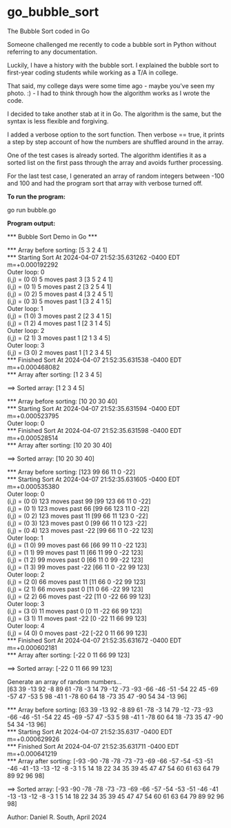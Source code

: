 # go_bubble_sort
The Bubble Sort coded in Go

Someone challenged me recently to code a bubble sort in Python without referring to any documentation. 

Luckily, I have a history with the bubble sort. I explained the bubble sort to first-year coding students while working as a T/A in college.  

That said, my college days were some time ago - maybe you've seen my photo. :) - I had to think through how the algorithm works as I wrote the code.  

I decided to take another stab at it in Go. The algorithm is the same, but the syntax is less flexible and forgiving.  

I added a verbose option to the sort function. Then verbose == true, it prints a step by step account of how the numbers are shuffled around in the array.  

One of the test cases is already sorted. The algorithm identifies it as a sorted list on the first pass through the array and avoids further processing.  

For the last test case, I generated an array of random integers between -100 and 100 and had the program sort that array with verbose turned off.  

<b>To run the program:</b>

go run bubble.go

<b>Program output:</b>

*** Bubble Sort Demo in Go ***  

*** Array before sorting: [5 3 2 4 1]  
*** Starting Sort At 2024-04-07 21:52:35.631262 -0400 EDT m=+0.000192292  
Outer loop: 0  
(i,j) = (0 0) 5 moves past 3 [3 5 2 4 1]  
(i,j) = (0 1) 5 moves past 2 [3 2 5 4 1]  
(i,j) = (0 2) 5 moves past 4 [3 2 4 5 1]  
(i,j) = (0 3) 5 moves past 1 [3 2 4 1 5]  
Outer loop: 1  
(i,j) = (1 0) 3 moves past 2 [2 3 4 1 5]  
(i,j) = (1 2) 4 moves past 1 [2 3 1 4 5]  
Outer loop: 2  
(i,j) = (2 1) 3 moves past 1 [2 1 3 4 5]  
Outer loop: 3  
(i,j) = (3 0) 2 moves past 1 [1 2 3 4 5]  
*** Finished Sort At 2024-04-07 21:52:35.631538 -0400 EDT m=+0.000468082  
*** Array after sorting: [1 2 3 4 5]  

==> Sorted array:  [1 2 3 4 5]  

*** Array before sorting: [10 20 30 40]  
*** Starting Sort At 2024-04-07 21:52:35.631594 -0400 EDT m=+0.000523795  
Outer loop: 0  
*** Finished Sort At 2024-04-07 21:52:35.631598 -0400 EDT m=+0.000528514  
*** Array after sorting: [10 20 30 40]  

==> Sorted array:  [10 20 30 40]  

*** Array before sorting: [123 99 66 11 0 -22]  
*** Starting Sort At 2024-04-07 21:52:35.631605 -0400 EDT m=+0.000535380  
Outer loop: 0  
(i,j) = (0 0) 123 moves past 99 [99 123 66 11 0 -22]  
(i,j) = (0 1) 123 moves past 66 [99 66 123 11 0 -22]  
(i,j) = (0 2) 123 moves past 11 [99 66 11 123 0 -22]  
(i,j) = (0 3) 123 moves past 0 [99 66 11 0 123 -22]  
(i,j) = (0 4) 123 moves past -22 [99 66 11 0 -22 123]  
Outer loop: 1  
(i,j) = (1 0) 99 moves past 66 [66 99 11 0 -22 123]  
(i,j) = (1 1) 99 moves past 11 [66 11 99 0 -22 123]  
(i,j) = (1 2) 99 moves past 0 [66 11 0 99 -22 123]  
(i,j) = (1 3) 99 moves past -22 [66 11 0 -22 99 123]  
Outer loop: 2  
(i,j) = (2 0) 66 moves past 11 [11 66 0 -22 99 123]  
(i,j) = (2 1) 66 moves past 0 [11 0 66 -22 99 123]  
(i,j) = (2 2) 66 moves past -22 [11 0 -22 66 99 123]  
Outer loop: 3  
(i,j) = (3 0) 11 moves past 0 [0 11 -22 66 99 123]  
(i,j) = (3 1) 11 moves past -22 [0 -22 11 66 99 123]  
Outer loop: 4  
(i,j) = (4 0) 0 moves past -22 [-22 0 11 66 99 123]  
*** Finished Sort At 2024-04-07 21:52:35.631672 -0400 EDT m=+0.000602181  
*** Array after sorting: [-22 0 11 66 99 123]  

==> Sorted array:  [-22 0 11 66 99 123]  

Generate an array of random numbers...  
[63 39 -13 92 -8 89 61 -78 -3 14 79 -12 -73 -93 -66 -46 -51 -54 22 45 -69 -57 47 -53 5 98 -41 1 -78 60 64 18 -73 35 47 -90 54 34 -13 96]  

*** Array before sorting: [63 39 -13 92 -8 89 61 -78 -3 14 79 -12 -73 -93 -66 -46 -51 -54 22 45 -69 -57 47 -53 5 98 -41 1 -78 60 64 18 -73 35 47 -90 54 34 -13 96]  
*** Starting Sort At 2024-04-07 21:52:35.6317 -0400 EDT m=+0.000629926  
*** Finished Sort At 2024-04-07 21:52:35.631711 -0400 EDT m=+0.000641219  
*** Array after sorting: [-93 -90 -78 -78 -73 -73 -69 -66 -57 -54 -53 -51 -46 -41 -13 -13 -12 -8 -3 1 5 14 18 22 34 35 39 45 47 47 54 60 61 63 64 79 89 92 96 98]  

==> Sorted array:  [-93 -90 -78 -78 -73 -73 -69 -66 -57 -54 -53 -51 -46 -41 -13 -13 -12 -8 -3 1 5 14 18 22 34 35 39 45 47 47 54 60 61 63 64 79 89 92 96 98]  

Author: Daniel R. South, April 2024
